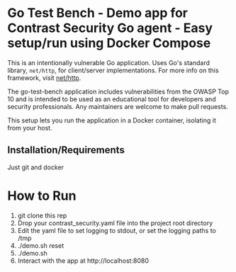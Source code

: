# Go Test Bench - Demo app for Contrast Security Go agent - Easy setup/run using Docker Compose


This is an intentionally vulnerable Go application. Uses Go's standard library, `net/http`,
for client/server implementations. For more info on this framework, visit
[net/http](https://golang.org/pkg/net/http/).

The go-test-bench application includes vulnerabilities from the OWASP Top
10 and is intended to be used as an educational tool for developers and
security professionals. Any maintainers are welcome to make pull requests.

This setup lets you run the application in a Docker container, isolating it from your host.

## Installation/Requirements

Just git and docker

# How to Run

1. git clone this rep
2. Drop your contrast_security.yaml file into the project root directory
3. Edit the yaml file to set logging to stdout, or set the logging paths to /tmp
4. ./demo.sh reset
5. ./demo.sh
6. Interact with the app at http://localhost:8080

